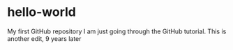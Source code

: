 # hello-world
My first GitHub repository
I am just going through the GitHub tutorial.
This is another edit, 9 years later
